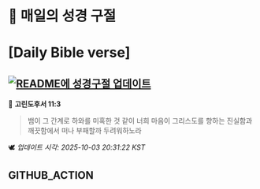 # 🙏 매일의 성경 구절
# [Daily Bible verse]
## [![README에 성경구절 업데이트](https://github.com/DONGSUKA/first_test/actions/workflows/update-readme-bible.yml/badge.svg)](https://github.com/DONGSUKA/first_test/actions/workflows/update-readme-bible.yml)
<!-- START_BIBLE_VERSE -->
📖 **고린도후서 11:3**
> 뱀이 그 간계로 하와를 미혹한 것 같이 너희 마음이 그리스도를 향하는 진실함과 깨끗함에서 떠나 부패할까 두려워하노라

🕊️ _업데이트 시각: 2025-10-03 20:31:22 KST_
  <!-- END_BIBLE_VERSE -->
## GITHUB_ACTION
